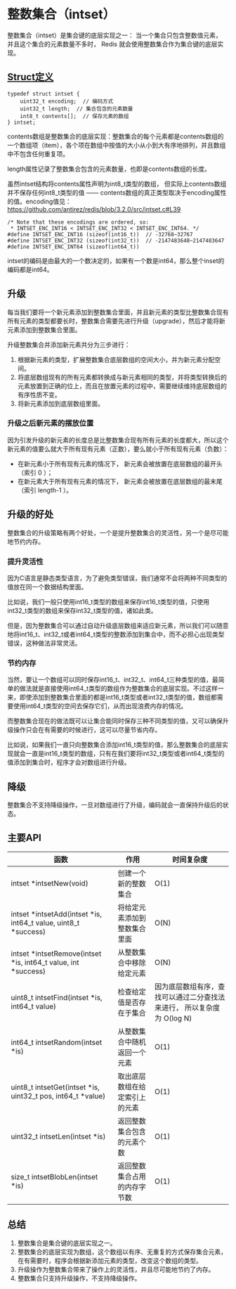 # 整数集合（intset）

整数集合（intset）是集合键的底层实现之一： 当一个集合只包含整数值元素， 并且这个集合的元素数量不多时， Redis 就会使用整数集合作为集合键的底层实现。

## [Struct定义](https://github.com/antirez/redis/blob/3.2.0/src/intset.h)

```
typedef struct intset {
    uint32_t encoding;  // 编码方式
    uint32_t length;  // 集合包含的元素数量
    int8_t contents[];  // 保存元素的数组
} intset;
```

contents数组是整数集合的底层实现：整数集合的每个元素都是contents数组的一个数组项（item），各个项在数组中按值的大小从小到大有序地排列，并且数组中不包含任何重复项。

length属性记录了整数集合包含的元素数量，也即是contents数组的长度。

虽然intset结构将contents属性声明为int8_t类型的数组， 但实际上contents数组并不保存任何int8_t类型的值 —— contents数组的真正类型取决于encoding属性的值。encoding值见：https://github.com/antirez/redis/blob/3.2.0/src/intset.c#L39

```
/* Note that these encodings are ordered, so:
 * INTSET_ENC_INT16 < INTSET_ENC_INT32 < INTSET_ENC_INT64. */
#define INTSET_ENC_INT16 (sizeof(int16_t))  // -32768~32767
#define INTSET_ENC_INT32 (sizeof(int32_t))  // -2147483648~2147483647
#define INTSET_ENC_INT64 (sizeof(int64_t))
```

intset的编码是由最大的一个数决定的，如果有一个数是int64，那么整个inset的编码都是int64。

## 升级

每当我们要将一个新元素添加到整数集合里面，并且新元素的类型比整数集合现有所有元素的类型都要长时，整数集合需要先进行升级（upgrade），然后才能将新元素添加到整数集合里面。

升级整数集合并添加新元素共分为三步进行：

1. 根据新元素的类型，扩展整数集合底层数组的空间大小，并为新元素分配空间。
2. 将底层数组现有的所有元素都转换成与新元素相同的类型，并将类型转换后的元素放置到正确的位上，而且在放置元素的过程中，需要继续维持底层数组的有序性质不变。
3. 将新元素添加到底层数组里面。

### 升级之后新元素的摆放位置

因为引发升级的新元素的长度总是比整数集合现有所有元素的长度都大，所以这个新元素的值要么就大于所有现有元素（正数），要么就小于所有现有元素（负数）：

* 在新元素小于所有现有元素的情况下， 新元素会被放置在底层数组的最开头（索引 0 ）；
* 在新元素大于所有现有元素的情况下， 新元素会被放置在底层数组的最末尾（索引 length-1 ）。

## 升级的好处

整数集合的升级策略有两个好处，一个是提升整数集合的灵活性，另一个是尽可能地节约内存。

### 提升灵活性

因为C语言是静态类型语言，为了避免类型错误，我们通常不会将两种不同类型的值放在同一个数据结构里面。

比如说，我们一般只使用int16_t类型的数组来保存int16_t类型的值，只使用int32_t类型的数组来保存int32_t类型的值，诸如此类。

但是，因为整数集合可以通过自动升级底层数组来适应新元素，所以我们可以随意地将int16_t、int32_t或者int64_t类型的整数添加到集合中，而不必担心出现类型错误，这种做法非常灵活。

### 节约内存

当然，要让一个数组可以同时保存int16_t、int32_t、int64_t三种类型的值，最简单的做法就是直接使用int64_t类型的数组作为整数集合的底层实现。不过这样一来，即使添加到整数集合里面的都是int16_t类型或者int32_t类型的值，数组都需要使用int64_t类型的空间去保存它们，从而出现浪费内存的情况。

而整数集合现在的做法既可以让集合能同时保存三种不同类型的值，又可以确保升级操作只会在有需要的时候进行，这可以尽量节省内存。

比如说，如果我们一直只向整数集合添加int16_t类型的值，那么整数集合的底层实现就会一直是int16_t类型的数组，只有在我们要将int32_t类型或者int64_t类型的值添加到集合时，程序才会对数组进行升级。

## 降级

整数集合不支持降级操作，一旦对数组进行了升级，编码就会一直保持升级后的状态。

## 主要API

| 函数 | 作用 | 时间复杂度 |
| --- | --- | --- |
| intset *intsetNew(void) | 创建一个新的整数集合 | O(1) |
| intset *intsetAdd(intset *is, int64_t value, uint8_t *success) | 将给定元素添加到整数集合里面 | O(N) |
| intset *intsetRemove(intset *is, int64_t value, int *success) | 从整数集合中移除给定元素 | O(N) |
| uint8_t intsetFind(intset *is, int64_t value) | 检查给定值是否存在于集合 | 因为底层数组有序，查找可以通过二分查找法来进行， 所以复杂度为 O(log N)  |
| int64_t intsetRandom(intset *is) | 从整数集合中随机返回一个元素 | O(1) |
| uint8_t intsetGet(intset *is, uint32_t pos, int64_t *value) | 取出底层数组在给定索引上的元素 | O(1) |
| uint32_t intsetLen(intset *is) | 返回整数集合包含的元素个数 | O(1) |
| size_t intsetBlobLen(intset *is) | 返回整数集合占用的内存字节数 |	O(1) |

## 总结

1. 整数集合是集合键的底层实现之一。
2. 整数集合的底层实现为数组，这个数组以有序、无重复的方式保存集合元素，在有需要时，程序会根据新添加元素的类型，改变这个数组的类型。
3. 升级操作为整数集合带来了操作上的灵活性，并且尽可能地节约了内存。
4. 整数集合只支持升级操作，不支持降级操作。

